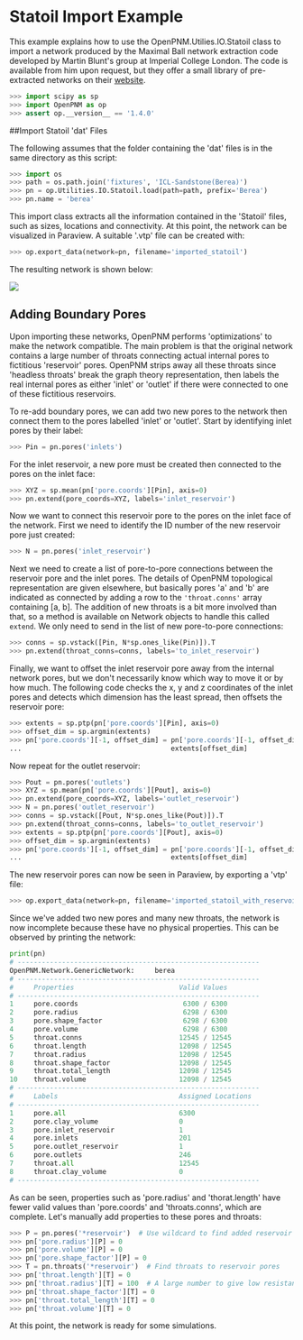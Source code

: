 # Statoil Import Example

This example explains how to use the OpenPNM.Utilies.IO.Statoil class to import a network produced by the Maximal Ball network extraction code developed by Martin Blunt's group at Imperial College London.  The code is available from him upon request, but they offer a small library of pre-extracted networks on their [website](https://www.imperial.ac.uk/engineering/departments/earth-science/research/research-groups/perm/research/pore-scale-modelling/micro-ct-images-and-networks/).

``` python
>>> import scipy as sp
>>> import OpenPNM as op
>>> assert op.__version__ == '1.4.0'

```

##Import Statoil 'dat' Files

The following assumes that the folder containing the 'dat' files is in the same directory as this script:

``` python
>>> import os
>>> path = os.path.join('fixtures', 'ICL-Sandstone(Berea)')
>>> pn = op.Utilities.IO.Statoil.load(path=path, prefix='Berea')
>>> pn.name = 'berea'

```

This import class extracts all the information contained in the 'Statoil' files, such as sizes, locations and connectivity. At this point, the network can be visualized in Paraview.  A suitable '.vtp' file can be created with:

``` python
>>> op.export_data(network=pn, filename='imported_statoil')

```

The resulting network is shown below:

![](http://i.imgur.com/771T36M.png)

## Adding Boundary Pores

Upon importing these networks, OpenPNM performs 'optimizations' to make the network compatible.  The main problem is that the original network contains a large number of throats connecting actual internal pores to fictitious 'reservoir' pores.  OpenPNM strips away all these throats since 'headless throats' break the graph theory representation, then labels the real internal pores as either 'inlet' or 'outlet' if there were connected to one of these fictitious reservoirs.

To re-add boundary pores, we can add two new pores to the network then connect them to the pores labelled 'inlet' or 'outlet'.  Start by identifying inlet pores by their label:

``` python
>>> Pin = pn.pores('inlets')

```

For the inlet reservoir, a new pore must be created then connected to the pores on the inlet face:

``` python
>>> XYZ = sp.mean(pn['pore.coords'][Pin], axis=0)
>>> pn.extend(pore_coords=XYZ, labels='inlet_reservoir')

```

Now we want to connect this reservoir pore to the pores on the inlet face of the network.  First we need to identify the ID number of the new reservoir pore just created:

``` python
>>> N = pn.pores('inlet_reservoir')

```

Next we need to create a list of pore-to-pore connections between the reservoir pore and the inlet pores.  The details of OpenPNM topological representation are given elsewhere, but basically pores 'a' and 'b' are indicated as connected by adding a row to the ``'throat.conns'`` array containing [a, b].  The addition of new throats is a bit more involved than that, so a method is available on Network objects to handle this called ``extend``.  We only need to send in the list of new pore-to-pore connections:

``` python
>>> conns = sp.vstack([Pin, N*sp.ones_like(Pin)]).T
>>> pn.extend(throat_conns=conns, labels='to_inlet_reservoir')

```

Finally, we want to offset the inlet reservoir pore away from the internal network pores, but we don't necessarily know which way to move it or by how much.  The following code checks the x, y and z coordinates of the inlet pores and detects which dimension has the least spread, then offsets the reservoir pore:

``` python
>>> extents = sp.ptp(pn['pore.coords'][Pin], axis=0)
>>> offset_dim = sp.argmin(extents)
>>> pn['pore.coords'][-1, offset_dim] = pn['pore.coords'][-1, offset_dim] - \
...                                     extents[offset_dim]

```

Now repeat for the outlet reservoir:

``` python
>>> Pout = pn.pores('outlets')
>>> XYZ = sp.mean(pn['pore.coords'][Pout], axis=0)
>>> pn.extend(pore_coords=XYZ, labels='outlet_reservoir')
>>> N = pn.pores('outlet_reservoir')
>>> conns = sp.vstack([Pout, N*sp.ones_like(Pout)]).T
>>> pn.extend(throat_conns=conns, labels='to_outlet_reservoir')
>>> extents = sp.ptp(pn['pore.coords'][Pout], axis=0)
>>> offset_dim = sp.argmin(extents)
>>> pn['pore.coords'][-1, offset_dim] = pn['pore.coords'][-1, offset_dim] + \
...                                     extents[offset_dim]

```

The new reservoir pores can now be seen in Paraview, by exporting a 'vtp' file:

``` python
>>> op.export_data(network=pn, filename='imported_statoil_with_reservoirs')

```

Since we've added two new pores and many new throats, the network is now incomplete because these have no physical properties. This can be observed by printing the network:

``` python
print(pn)
# ------------------------------------------------------------
OpenPNM.Network.GenericNetwork: 	berea
# ------------------------------------------------------------
#     Properties                          Valid Values
# ------------------------------------------------------------
1     pore.coords                          6300 / 6300
2     pore.radius                          6298 / 6300
3     pore.shape_factor                    6298 / 6300
4     pore.volume                          6298 / 6300
5     throat.conns                        12545 / 12545
6     throat.length                       12098 / 12545
7     throat.radius                       12098 / 12545
8     throat.shape_factor                 12098 / 12545
9     throat.total_length                 12098 / 12545
10    throat.volume                       12098 / 12545
# ------------------------------------------------------------
#     Labels                              Assigned Locations
# ------------------------------------------------------------
1     pore.all                            6300
2     pore.clay_volume                    0
3     pore.inlet_reservoir                1
4     pore.inlets                         201
5     pore.outlet_reservoir               1
6     pore.outlets                        246
7     throat.all                          12545
8     throat.clay_volume                  0
# ------------------------------------------------------------

```

As can be seen, properties such as 'pore.radius' and 'thorat.length' have fewer valid values than 'pore.coords' and 'throats.conns', which are complete.  Let's manually add properties to these pores and throats:

``` python
>>> P = pn.pores('*reservoir')  # Use wildcard to find added reservoir pores
>>> pn['pore.radius'][P] = 0
>>> pn['pore.volume'][P] = 0
>>> pn['pore.shape_factor'][P] = 0
>>> T = pn.throats('*reservoir')  # Find throats to reservoir pores
>>> pn['throat.length'][T] = 0
>>> pn['throat.radius'][T] = 100  # A large number to give low resistance
>>> pn['throat.shape_factor'][T] = 0
>>> pn['throat.total_length'][T] = 0
>>> pn['throat.volume'][T] = 0

```

At this point, the network is ready for some simulations.
